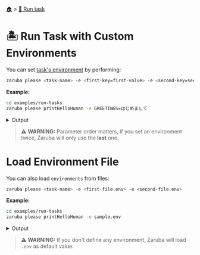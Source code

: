 <!--startTocHeader-->
[🏠](../README.md) > [🏃 Run task](README.md)
# 🏝️ Run Task with Custom Environments
<!--endTocHeader-->

You can set [task's environment](../core-concepts/task/task-envs/README.md) by performing:

```bash
zaruba please <task-name> -e <first-key=first-value> -e <second-key=second-value>
```

__Example:__

<!--startCode-->
```bash
cd examples/run-tasks
zaruba please printHelloHuman -e GREETINGS=はじめまして
```
 
<details>
<summary>Output</summary>
 
```````
Job Starting...
 Elapsed Time: 1.219µs
 Current Time: 20:29:11
  Run  'printHelloHuman' command on /home/gofrendi/zaruba/docs/examples/run-tasks
   printHelloHuman       20:29:11.867 はじめまして human
  Successfully running  'printHelloHuman' command
  Job Running...
 Elapsed Time: 102.024903ms
 Current Time: 20:29:11
  
  Job Complete!!! 
  Terminating
  Job Ended...
 Elapsed Time: 212.589125ms
 Current Time: 20:29:12
zaruba please printHelloHuman -e 'GREETINGS=はじめまして'
```````
</details>
<!--endCode-->


> ⚠️ __WARNING:__ Parameter order matters, if you set an environment twice, Zaruba will only use the __last__ one.

# Load Environment File

You can also load `environments` from files:

```bash
zaruba please <task-name> -e <first-file.env> -e <second-file.env>
```

__Example:__

<!--startCode-->
```bash
cd examples/run-tasks
zaruba please printHelloHuman -e sample.env
```
 
<details>
<summary>Output</summary>
 
```````
Job Starting...
 Elapsed Time: 1.241µs
 Current Time: 20:29:12
  Run  'printHelloHuman' command on /home/gofrendi/zaruba/docs/examples/run-tasks
   printHelloHuman       20:29:12.239 Hola human
  Successfully running  'printHelloHuman' command
  Job Running...
 Elapsed Time: 101.412917ms
 Current Time: 20:29:12
  
  Job Complete!!! 
  Terminating
  Job Ended...
 Elapsed Time: 213.534035ms
 Current Time: 20:29:12
zaruba please printHelloHuman -e 'sample.env'
```````
</details>
<!--endCode-->

>  ⚠️ __WARNING:__  If you don't define any environment, Zaruba will load `.env` as default value.

<!--startTocSubTopic-->
<!--endTocSubTopic-->